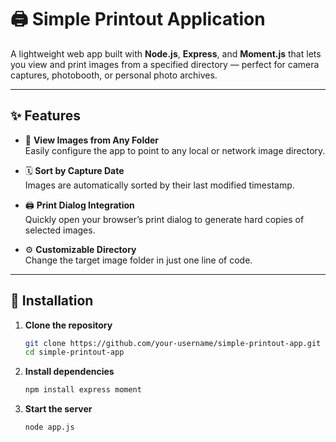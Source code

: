 # 🖨️ Simple Printout Application

A lightweight web app built with **Node.js**, **Express**, and **Moment.js** that lets you view and print images from a specified directory — perfect for camera captures, photobooth, or personal photo archives.

---

## ✨ Features

- 📁 **View Images from Any Folder**  
  Easily configure the app to point to any local or network image directory.

- 🗓️ **Sort by Capture Date**  
  Images are automatically sorted by their last modified timestamp.

- 🖨️ **Print Dialog Integration**  
  Quickly open your browser’s print dialog to generate hard copies of selected images.

- ⚙️ **Customizable Directory**  
  Change the target image folder in just one line of code.

---

## 🚀 Installation

1. **Clone the repository**
   ```bash
   git clone https://github.com/your-username/simple-printout-app.git
   cd simple-printout-app
2. **Install dependencies**
   ```bash
   npm install express moment
3. **Start the server**
   ```bash
   node app.js
   
